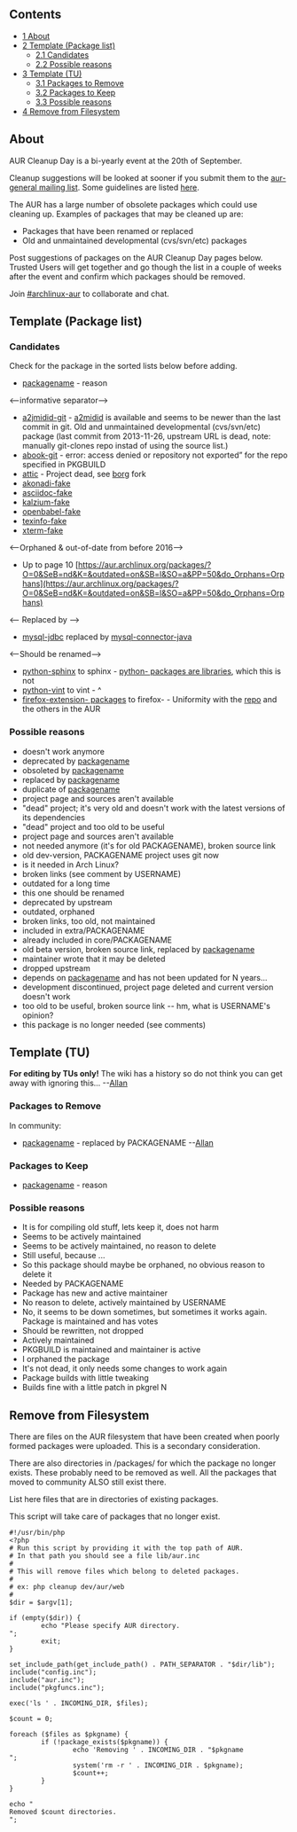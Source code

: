 ## Contents

*   [1 About](#About)
*   [2 Template (Package list)](#Template_(Package_list))
    *   [2.1 Candidates](#Candidates)
    *   [2.2 Possible reasons](#Possible_reasons)
*   [3 Template (TU)](#Template_(TU))
    *   [3.1 Packages to Remove](#Packages_to_Remove)
    *   [3.2 Packages to Keep](#Packages_to_Keep)
    *   [3.3 Possible reasons](#Possible_reasons_2)
*   [4 Remove from Filesystem](#Remove_from_Filesystem)

## About

AUR Cleanup Day is a bi-yearly event at the 20th of September.

Cleanup suggestions will be looked at sooner if you submit them to the [aur-general mailing list](https://mailman.archlinux.org/mailman/listinfo/). Some guidelines are listed [here](https://wiki.archlinux.org/index.php/AUR#Other_requests).

The AUR has a large number of obsolete packages which could use cleaning up. Examples of packages that may be cleaned up are:

*   Packages that have been renamed or replaced
*   Old and unmaintained developmental (cvs/svn/etc) packages

Post suggestions of packages on the AUR Cleanup Day pages below. Trusted Users will get together and go though the list in a couple of weeks after the event and confirm which packages should be removed.

Join [#archlinux-aur](/index.php/IRC_channel "IRC channel") to collaborate and chat.

## Template (Package list)

### Candidates

Check for the package in the sorted lists below before adding.

*   [packagename](https://aur.archlinux.org/packages.php?ID=NNN) - reason

<--informative separator-->

*   [a2jmidid-git](https://aur.archlinux.org/packages/a2jmidid-git/) - [a2midid](https://www.archlinux.org/packages/?name=a2midid) is available and seems to be newer than the last commit in git. Old and unmaintained developmental (cvs/svn/etc) package (last commit from 2013-11-26, upstream URL is dead, note: manually git-clones repo instad of using the source list.)
*   [abook-git](https://aur.archlinux.org/packages/abook-git/) - error: access denied or repository not exported” for the repo specified in PKGBUILD
*   [attic](https://aur.archlinux.org/packages/attic/) - Project dead, see [borg](https://www.archlinux.org/packages/?name=borg) fork
*   [akonadi-fake](https://aur.archlinux.org/packages/akonadi-fake/)
*   [asciidoc-fake](https://aur.archlinux.org/packages/asciidoc-fake/)
*   [kalzium-fake](https://aur.archlinux.org/packages/kalzium-fake/)
*   [openbabel-fake](https://aur.archlinux.org/packages/openbabel-fake/)
*   [texinfo-fake](https://aur.archlinux.org/packages/texinfo-fake/)
*   [xterm-fake](https://aur.archlinux.org/packages/xterm-fake/)

<--Orphaned & out-of-date from before 2016-->

*   Up to page 10 [https://aur.archlinux.org/packages/?O=0&SeB=nd&K=&outdated=on&SB=l&SO=a&PP=50&do_Orphans=Orphans](https://aur.archlinux.org/packages/?O=0&SeB=nd&K=&outdated=on&SB=l&SO=a&PP=50&do_Orphans=Orphans)

<-- Replaced by -->

*   [mysql-jdbc](https://aur.archlinux.org/packages/mysql-jdbc/) replaced by [mysql-connector-java](https://aur.archlinux.org/packages/mysql-connector-java/)

<--Should be renamed-->

*   [python-sphinx](https://www.archlinux.org/packages/?name=python-sphinx) to sphinx - [python- packages are libraries](https://wiki.archlinux.org/index.php/Python_package_guidelines#Package_naming), which this is not
*   [python-vint](https://aur.archlinux.org/packages/python-vint/) to vint - ^
*   [firefox-extension- packages](https://aur.archlinux.org/packages/?O=0&K=firefox-extension) to firefox- - Uniformity with the [repo](https://www.archlinux.org/groups/any/firefox-addons/) and the others in the AUR

### Possible reasons

*   doesn't work anymore
*   deprecated by [packagename](https://aur.archlinux.org/packages.php?ID=NNNN)
*   obsoleted by [packagename](https://aur.archlinux.org/packages.php?ID=NNNN)
*   replaced by [packagename](https://aur.archlinux.org/packages.php?ID=NNNN)
*   duplicate of [packagename](https://aur.archlinux.org/packages.php?ID=NNNN)
*   project page and sources aren't available
*   "dead" project; it's very old and doesn't work with the latest versions of its dependencies
*   "dead" project and too old to be useful
*   project page and sources aren't available
*   not needed anymore (it's for old PACKAGENAME), broken source link
*   old dev-version, PACKAGENAME project uses git now
*   is it needed in Arch Linux?
*   broken links (see comment by USERNAME)
*   outdated for a long time
*   this one should be renamed
*   deprecated by upstream
*   outdated, orphaned
*   broken links, too old, not maintained
*   included in extra/PACKAGENAME
*   already included in core/PACKAGENAME
*   old beta version, broken source link, replaced by [packagename](https://aur.archlinux.org/packages.php?ID=NNNN)
*   maintainer wrote that it may be deleted
*   dropped upstream
*   depends on [packagename](https://aur.archlinux.org/packages.php?ID=NNNN) and has not been updated for N years...
*   development discontinued, project page deleted and current version doesn't work
*   too old to be useful, broken source link -- hm, what is USERNAME's opinion?
*   this package is no longer needed (see comments)

## Template (TU)

**For editing by TUs only!** The wiki has a history so do not think you can get away with ignoring this... --[Allan](/index.php/User:Allan "User:Allan")

### Packages to Remove

In community:

*   [packagename](https://aur.archlinux.org/packages.php?ID=NNNN) - replaced by PACKAGENAME --[Allan](/index.php/User:Allan "User:Allan")

### Packages to Keep

*   [packagename](https://aur.archlinux.org/packages.php?ID=NNNN) - reason

### Possible reasons

*   It is for compiling old stuff, lets keep it, does not harm
*   Seems to be actively maintained
*   Seems to be actively maintained, no reason to delete
*   Still useful, because ...
*   So this package should maybe be orphaned, no obvious reason to delete it
*   Needed by PACKAGENAME
*   Package has new and active maintainer
*   No reason to delete, actively maintained by USERNAME
*   No, it seems to be down sometimes, but sometimes it works again. Package is maintained and has votes
*   Should be rewritten, not dropped
*   Actively maintained
*   PKGBUILD is maintained and maintainer is active
*   I orphaned the package
*   It's not dead, it only needs some changes to work again
*   Package builds with little tweaking
*   Builds fine with a little patch in pkgrel N

## Remove from Filesystem

There are files on the AUR filesystem that have been created when poorly formed packages were uploaded. This is a secondary consideration.

There are also directories in /packages/ for which the package no longer exists. These probably need to be removed as well. All the packages that moved to community ALSO still exist there.

List here files that are in directories of existing packages.

This script will take care of packages that no longer exist.

```
#!/usr/bin/php
<?php
# Run this script by providing it with the top path of AUR.
# In that path you should see a file lib/aur.inc
#
# This will remove files which belong to deleted packages.
#
# ex: php cleanup dev/aur/web
#
$dir = $argv[1];

if (empty($dir)) {
        echo "Please specify AUR directory.
";
        exit;
}

set_include_path(get_include_path() . PATH_SEPARATOR . "$dir/lib");
include("config.inc");
include("aur.inc");
include("pkgfuncs.inc");

exec('ls ' . INCOMING_DIR, $files);

$count = 0;

foreach ($files as $pkgname) {
        if (!package_exists($pkgname)) {
                echo 'Removing ' . INCOMING_DIR . "$pkgname
";
                system('rm -r ' . INCOMING_DIR . $pkgname);
                $count++;
        }
}

echo "
Removed $count directories.
";

```